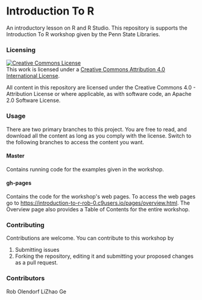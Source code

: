 # Introduction To R

An introductory lesson on R and R Studio. This repository is supports the
Introduction To R workshop given by the Penn State Libraries.

### Licensing

<a rel="license" href="http://creativecommons.org/licenses/by/4.0/">
    <img alt="Creative Commons License" style="border-width:0" src="https://i.creativecommons.org/l/by/4.0/88x31.png" />
</a>
<br />
This work is licensed under a 
<a rel="license" href="http://creativecommons.org/licenses/by/4.0/">
Creative Commons Attribution 4.0 International License</a>.

All content in this repository are licensed under the Creative Commons 4.0 - 
Attribution License or where applicable, as with software code, an Apache 2.0
Software License.

### Usage

There are two primary branches to this project. You are free to read, and download
all the content as long as you comply with the license. Switch to the following
branches to access the content you want.

#### Master

Contains running code for the examples given in the workshop.

#### gh-pages

Contains the code for the workshop's web pages. To access the web pages go 
to https://introduction-to-r-rob-0.c9users.io/pages/overview.html. The Overview
page also provides a Table of Contents for the entire workshop.

### Contributing

Contributions are welcome. You can contribute to this workshop by 

1. Submitting issues
2. Forking the repository, editing it and submitting your proposed changes as a pull request.

### Contributors

Rob Olendorf
LiZhao Ge




